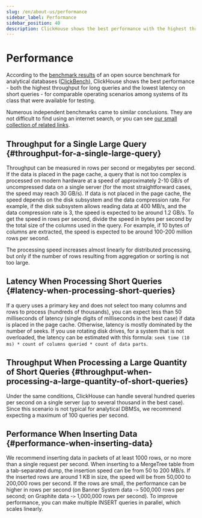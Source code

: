 ```yaml
---
slug: /en/about-us/performance
sidebar_label: Performance
sidebar_position: 40
description: ClickHouse shows the best performance with the highest throughput for long queries and the lowest latency on short queries
---
```


# Performance 

According to the [benchmark results](https://benchmark.clickhouse.com/) of an open source benchmark for analytical databases ([ClickBench](https://github.com/ClickHouse/ClickBench)), ClickHouse shows the best performance - both the highest throughput for long queries and the lowest latency on short queries - for comparable operating scenarios among systems of its class that were available for testing. 

Numerous independent benchmarks came to similar conclusions. They are not difficult to find using an internet search, or you can see [our small collection of related links](https://clickhouse.com/#independent-benchmarks).

## Throughput for a Single Large Query {#throughput-for-a-single-large-query}

Throughput can be measured in rows per second or megabytes per second. If the data is placed in the page cache, a query that is not too complex is processed on modern hardware at a speed of approximately 2-10 GB/s of uncompressed data on a single server (for the most straightforward cases, the speed may reach 30 GB/s). If data is not placed in the page cache, the speed depends on the disk subsystem and the data compression rate. For example, if the disk subsystem allows reading data at 400 MB/s, and the data compression rate is 3, the speed is expected to be around 1.2 GB/s. To get the speed in rows per second, divide the speed in bytes per second by the total size of the columns used in the query. For example, if 10 bytes of columns are extracted, the speed is expected to be around 100-200 million rows per second.

The processing speed increases almost linearly for distributed processing, but only if the number of rows resulting from aggregation or sorting is not too large.

## Latency When Processing Short Queries {#latency-when-processing-short-queries}

If a query uses a primary key and does not select too many columns and rows to process (hundreds of thousands), you can expect less than 50 milliseconds of latency (single digits of milliseconds in the best case) if data is placed in the page cache. Otherwise, latency is mostly dominated by the number of seeks. If you use rotating disk drives, for a system that is not overloaded, the latency can be estimated with this formula: `seek time (10 ms) * count of columns queried * count of data parts`.

## Throughput When Processing a Large Quantity of Short Queries {#throughput-when-processing-a-large-quantity-of-short-queries}

Under the same conditions, ClickHouse can handle several hundred queries per second on a single server (up to several thousand in the best case). Since this scenario is not typical for analytical DBMSs, we recommend expecting a maximum of 100 queries per second.

## Performance When Inserting Data {#performance-when-inserting-data}

We recommend inserting data in packets of at least 1000 rows, or no more than a single request per second. When inserting to a MergeTree table from a tab-separated dump, the insertion speed can be from 50 to 200 MB/s. If the inserted rows are around 1 KB in size, the speed will be from 50,000 to 200,000 rows per second. If the rows are small, the performance can be higher in rows per second (on Banner System data -`>` 500,000 rows per second; on Graphite data -`>` 1,000,000 rows per second). To improve performance, you can make multiple INSERT queries in parallel, which scales linearly.

